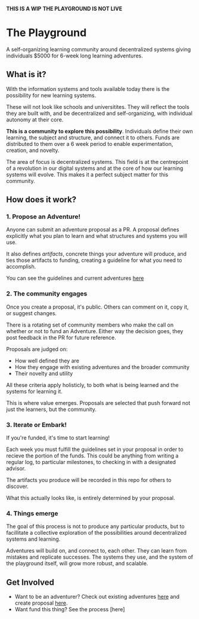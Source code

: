 **THIS IS A WIP**
**THE PLAYGROUND IS NOT LIVE**
# The Playground #
A self-organizing learning community around decentralized systems giving
individuals $5000 for 6-week long learning adventures.

## What is it? ##
With the information systems and tools available today there is the possibility
for new learning systems.

These will not look like schools and universitites. They will reflect the tools
they are built with, and be decentralized and self-organizing, with individual
autonomy at their core.

**This is a community to explore this possibility**. Individuals define their own
learning, the subject and structure, and connect it to others. Funds are
distributed to them over a 6 week period to enable experimentation, creation,
and novelty.

The area of focus is decentralized systems. This field is at the centrepoint of
a revolution in our digital systems and at the core of how our learning systems
will evolve. This makes it a perfect subject matter for this community.

## How does it work? ##

### 1. Propose an Adventure! ###
Anyone can submit an adventure proposal as a PR. A proposal defines explicitly
what you plan to learn and what structures and systems you will use.

It also defines _artifacts_, concrete things your adventure will produce, and ties
those artifacts to funding, creating a guideline for what you need to accomplish.

You can see the guidelines and current adventures [here](/adventures)

### 2. The community engages ###
Once you create a proposal, it's public. Others can comment on it, copy it, or
suggest changes.

There is a rotating set of community members who make the call on whether or not
to fund an Adventure. Either way the decision goes, they post feedback in the PR
for future reference.

Proposals are judged on: 

- How well defined they are
- How they engage with existing adventures and the broader community
- Their novelty and utility 

All these criteria apply holisticly, to both what is being learned and the
systems for learning it.

This is where value emerges. Proposals are selected that push forward not just
the learners, but the community.

### 3. Iterate or Embark! ###
If you're funded, it's time to start learning! 

Each week you must fulfill the guidelines set in your proposal in order to
recieve the portion of the funds. This could be anything from writing a regular
log, to particular milestones, to checking in with a designated advisor.

The artifacts you produce will be recorded in this repo for others to discover.

What this actually looks like, is entirely determined by your proposal.

### 4. Things emerge ###
The goal of this process is not to produce any particular products, but to
facillitate a collective exploration of the possibilities around decentralized
systems and learning.

Adventures will build on, and connect to, each other. They can learn from
mistakes and replicate successes. The systems they use, and the system of the
playground itself, will grow more robust, and scalable.

## Get Involved ##
- Want to be an adventurer? Check out existing adventures [here](/adventures)
  and create proposal [here](https://gitlab.com/playground/issues/new?adventure).
- Want fund this thing? See the process [here]
